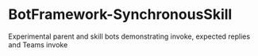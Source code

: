 # BotFramework-SynchronousSkill
Experimental parent and skill bots demonstrating invoke, expected replies and Teams invoke
